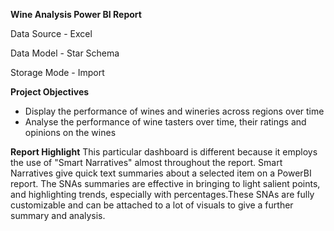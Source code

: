 **Wine Analysis Power BI Report**

Data Source - Excel

Data Model - Star Schema

Storage Mode - Import

**Project Objectives**
- Display the performance of wines and wineries across regions over time
- Analyse the performance of wine tasters over time, their ratings and opinions on the wines

**Report Highlight**
This particular dashboard is different because it employs the use of "Smart Narratives" almost throughout the report. 
Smart Narratives give quick text summaries about a selected item on a PowerBI report. The SNAs summaries are effective in bringing to light salient points,
and highlighting trends, especially with percentages.These SNAs are fully customizable and can be attached to a lot of visuals to give a further summary and analysis.

